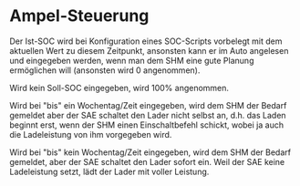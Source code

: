 # Ampel-Steuerung
Der Ist-SOC wird bei Konfiguration eines SOC-Scripts vorbelegt mit dem aktuellen Wert zu diesem Zeitpunkt, ansonsten kann er im Auto angelesen und eingegeben werden, wenn man dem SHM eine gute Planung ermöglichen will (ansonsten wird 0 angenommen).

Wird kein Soll-SOC eingegeben, wird 100% angenommen.

Wird bei "bis" ein Wochentag/Zeit eingegeben, wird dem SHM der Bedarf gemeldet aber der SAE schaltet den Lader nicht selbst an, d.h. das Laden beginnt erst, wenn der SHM einen Einschaltbefehl schickt, wobei ja auch die Ladeleistung von ihm vorgegeben wird.

Wird bei "bis" kein Wochentag/Zeit eingegeben, wird dem SHM der Bedarf gemeldet, aber der SAE schaltet den Lader sofort ein. Weil der SAE keine Ladeleistung setzt, lädt der Lader mit voller Leistung.